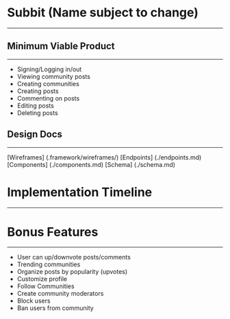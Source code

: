 # Subbit (Name subject to change)
---

## Minimum Viable Product
---

* Signing/Logging in/out
* Viewing community posts
* Creating communities
* Creating posts
* Commenting on posts
* Editing posts
* Deleting posts

## Design Docs
---
[Wireframes] (.framework/wireframes/)
[Endpoints] (./endpoints.md)
[Components] (./components.md)
[Schema] (./schema.md)

# Implementation Timeline
---

# Bonus Features
---
* User can up/downvote posts/comments
* Trending communities
* Organize posts by popularity (upvotes)
* Customize profile
* Follow Communities
* Create community moderators
* Block users
* Ban users from community

